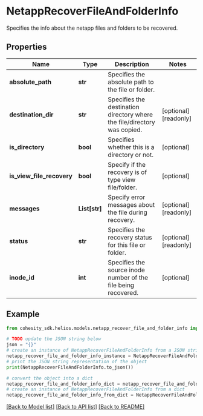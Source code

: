 # NetappRecoverFileAndFolderInfo

Specifies the info about the netapp files and folders to be recovered.

## Properties

Name | Type | Description | Notes
------------ | ------------- | ------------- | -------------
**absolute_path** | **str** | Specifies the absolute path to the file or folder. | 
**destination_dir** | **str** | Specifies the destination directory where the file/directory was copied. | [optional] [readonly] 
**is_directory** | **bool** | Specifies whether this is a directory or not. | [optional] 
**is_view_file_recovery** | **bool** | Specify if the recovery is of type view file/folder. | [optional] 
**messages** | **List[str]** | Specify error messages about the file during recovery. | [optional] [readonly] 
**status** | **str** | Specifies the recovery status for this file or folder. | [optional] [readonly] 
**inode_id** | **int** | Specifies the source inode number of the file being recovered. | [optional] 

## Example

```python
from cohesity_sdk.helios.models.netapp_recover_file_and_folder_info import NetappRecoverFileAndFolderInfo

# TODO update the JSON string below
json = "{}"
# create an instance of NetappRecoverFileAndFolderInfo from a JSON string
netapp_recover_file_and_folder_info_instance = NetappRecoverFileAndFolderInfo.from_json(json)
# print the JSON string representation of the object
print(NetappRecoverFileAndFolderInfo.to_json())

# convert the object into a dict
netapp_recover_file_and_folder_info_dict = netapp_recover_file_and_folder_info_instance.to_dict()
# create an instance of NetappRecoverFileAndFolderInfo from a dict
netapp_recover_file_and_folder_info_from_dict = NetappRecoverFileAndFolderInfo.from_dict(netapp_recover_file_and_folder_info_dict)
```
[[Back to Model list]](../README.md#documentation-for-models) [[Back to API list]](../README.md#documentation-for-api-endpoints) [[Back to README]](../README.md)


